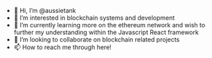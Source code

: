 - 👋 Hi, I’m @aussietank
- 👀 I’m interested in blockchain systems and development 
- 🌱 I’m currently learning more on the ethereum network and wish to further my understanding within the Javascript React framework
- 💞️ I’m looking to collaborate on blockchain related projects
- 📫 How to reach me through here! 

<!---
aussietank/aussietank is a ✨ special ✨ repository because its `README.md` (this file) appears on your GitHub profile.
You can click the Preview link to take a look at your changes.
--->
